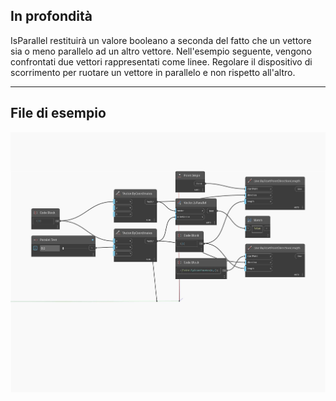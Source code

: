 ## In profondità
IsParallel restituirà un valore booleano a seconda del fatto che un vettore sia o meno parallelo ad un altro vettore. Nell'esempio seguente, vengono confrontati due vettori rappresentati come linee. Regolare il dispositivo di scorrimento per ruotare un vettore in parallelo e non rispetto all'altro.
___
## File di esempio

![IsParallel](./Autodesk.DesignScript.Geometry.Vector.IsParallel_img.jpg)

